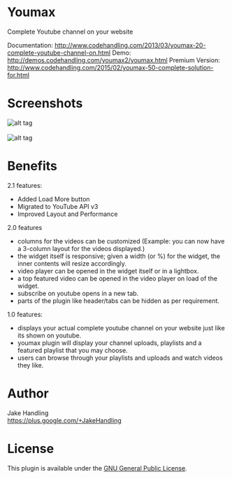 Youmax
======

Complete Youtube channel on your website

Documentation: http://www.codehandling.com/2013/03/youmax-20-complete-youtube-channel-on.html
Demo: http://demos.codehandling.com/youmax2/youmax.html
Premium Version: http://www.codehandling.com/2015/02/youmax-50-complete-solution-for.html

Screenshots
========

![alt tag](https://lh3.googleusercontent.com/-tZbeQTb-Oio/VUc_rK8btEI/AAAAAAAABqA/wI1w1hRjgP4/s800/s1.png)
<br><br>
![alt tag](https://lh3.googleusercontent.com/-Py6koTZ8MII/VUc_pZvazsI/AAAAAAAABp4/agoyQ4eVsV8/s800/s2.png)


Benefits
========

2.1 features:
- Added Load More button
- Migrated to YouTube API v3
- Improved Layout and Performance

2.0 features
- columns for the videos can be customized (Example: you can now have a 3-column layout for the videos displayed.)
- the widget itself is responsive; given a width (or %) for the widget, the inner contents will resize accordingly.
- video player can be opened in the widget itself or in a lightbox.
- a top featured video can be opened in the video player on load of the widget.
- subscribe on youtube opens in a new tab.
- parts of the plugin like header/tabs can be hidden as per requirement.

1.0 features:
- displays your actual complete youtube channel on your website just like its shown on youtube.
- youmax plugin will display your channel uploads, playlists and a featured playlist that you may choose.
- users can browse through your playlists and uploads and watch videos they like.

Author
======
Jake Handling<br>
https://plus.google.com/+JakeHandling

License
=======
This plugin is available under the <a href="https://github.com/codehandling/youmax/blob/master/GNU.md">GNU General Public License</a>.
